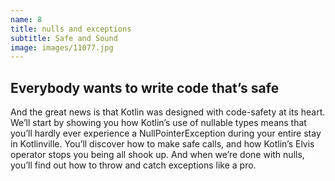 ```yaml
---
name: 8
title: nulls and exceptions
subtitle: Safe and Sound
image: images/11077.jpg
---
```

## Everybody wants to write code that’s safe 
And the great news is that Kotlin was designed with code-safety at its heart. We’ll start by showing you how Kotlin’s use of nullable types means that you’ll hardly ever experience a NullPointerException during your entire stay in Kotlinville. You’ll discover how to make safe calls, and how Kotlin’s Elvis operator stops you being all shook up. And when we’re done with nulls, you’ll find out how to throw and catch exceptions like a pro.
